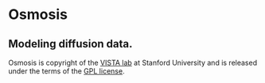 # Osmosis
## Modeling diffusion data. 

Osmosis is copyright of the [VISTA lab](http://white.stanford.edu/) at Stanford University and is released under the terms of the [GPL license](http://www.gnu.org/copyleft/gpl.html).  
